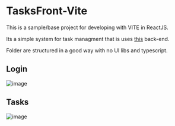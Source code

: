 # TasksFront-Vite

This is a sample/base project for developing with VITE in ReactJS.

Its a simple system for task managment that is uses [this](https://github.com/RodrigoPAml/TasksAPI) back-end.

Folder are structured in a good way with no UI libs and typescript.

## Login

![image](https://github.com/user-attachments/assets/55144fca-68cf-480c-bcc8-ee554b0ddbc5)

## Tasks

![image](https://github.com/user-attachments/assets/235e0ddb-fbc1-41f5-b403-fbe16a807755)
